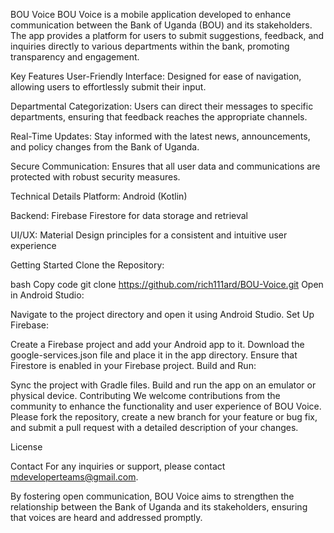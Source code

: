 BOU Voice
BOU Voice is a mobile application developed to enhance communication between the Bank of Uganda (BOU) and its stakeholders. The app provides a platform for users to submit suggestions, feedback, and inquiries directly to various departments within the bank, promoting transparency and engagement.

Key Features
User-Friendly Interface: Designed for ease of navigation, allowing users to effortlessly submit their input.

Departmental Categorization: Users can direct their messages to specific departments, ensuring that feedback reaches the appropriate channels.

Real-Time Updates: Stay informed with the latest news, announcements, and policy changes from the Bank of Uganda.

Secure Communication: Ensures that all user data and communications are protected with robust security measures.

Technical Details
Platform: Android (Kotlin)

Backend: Firebase Firestore for data storage and retrieval

UI/UX: Material Design principles for a consistent and intuitive user experience

Getting Started
Clone the Repository:

bash
Copy code
git clone https://github.com/rich111ard/BOU-Voice.git
Open in Android Studio:

Navigate to the project directory and open it using Android Studio.
Set Up Firebase:

Create a Firebase project and add your Android app to it.
Download the google-services.json file and place it in the app directory.
Ensure that Firestore is enabled in your Firebase project.
Build and Run:

Sync the project with Gradle files.
Build and run the app on an emulator or physical device.
Contributing
We welcome contributions from the community to enhance the functionality and user experience of BOU Voice. Please fork the repository, create a new branch for your feature or bug fix, and submit a pull request with a detailed description of your changes.

License


Contact
For any inquiries or support, please contact mdeveloperteams@gmail.com.

By fostering open communication, BOU Voice aims to strengthen the relationship between the Bank of Uganda and its stakeholders, ensuring that voices are heard and addressed promptly.



